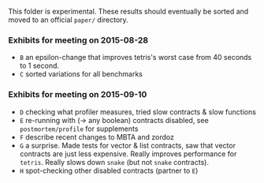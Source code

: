 This folder is experimental.
These results should eventually be sorted and moved to an official `paper/` directory.

### Exhibits for meeting on 2015-08-28

- `B` an epsilon-change that improves tetris's worst case from 40 seconds to 1 second.
- `C` sorted variations for all benchmarks

### Exhibits for meeting on 2015-09-10

- `D` checking what profiler measures, tried slow contracts & slow functions
- `E` re-running with (-> any boolean) contracts disabled, see `postmortem/profile` for supplements
- `F` describe recent changes to MBTA and zordoz
- `G` a surprise. Made tests for vector & list contracts, saw that vector contracts are just less expensive.
      Really improves performance for `tetris`. Really slows down `snake` (but not `snake` contracts).
- `H` spot-checking other disabled contracts (partner to `E`)
